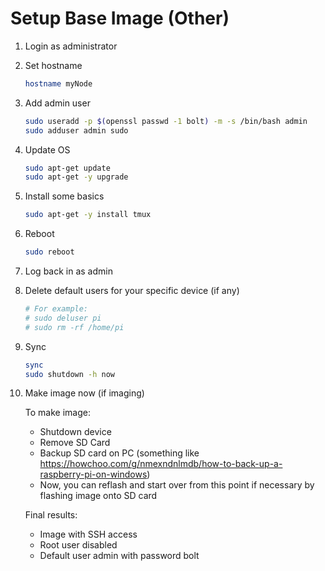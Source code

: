 # Setup Base Image (Other)

1. Login as administrator

2. Set hostname

   ```sh
   hostname myNode
   ```

3. Add admin user

   ```sh
   sudo useradd -p $(openssl passwd -1 bolt) -m -s /bin/bash admin
   sudo adduser admin sudo
   ```

4. Update OS

   ```sh
   sudo apt-get update
   sudo apt-get -y upgrade
   ```

5. Install some basics

   ```sh
   sudo apt-get -y install tmux
   ```

6. Reboot

   ```sh
   sudo reboot
   ```

7. Log back in as admin

8. Delete default users for your specific device (if any)

   ```sh
   # For example:
   # sudo deluser pi
   # sudo rm -rf /home/pi
   ```

9. Sync

   ```sh
   sync
   sudo shutdown -h now
   ```

10. Make image now (if imaging)

    To make image:
     - Shutdown device
     - Remove SD Card
     - Backup SD card on PC (something like https://howchoo.com/g/nmexndnlmdb/how-to-back-up-a-raspberry-pi-on-windows)
     - Now, you can reflash and start over from this point if necessary by flashing image onto SD card

    Final results:

     - Image with SSH access
     - Root user disabled
     - Default user admin with password bolt
